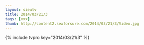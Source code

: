 ```yaml
--- 
layout: sieutv
title: 2014/03/21/3
tags: [xxx]
thumb: http://content2.sexforsure.com/2014/03/21/3/Video.jpg
---
```

{% include tvpro key="2014/03/21/3" %} 
